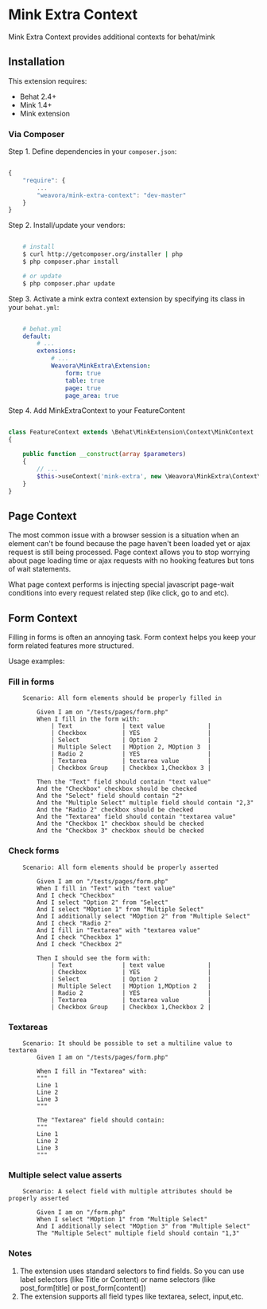 # Mink Extra Context

Mink Extra Context provides additional contexts for behat/mink

## Installation

This extension requires:

* Behat 2.4+
* Mink 1.4+
* Mink extension

### Via Composer

Step 1. Define dependencies in your ``composer.json``:

```js

{
    "require": {
        ...
        "weavora/mink-extra-context": "dev-master"
    }
}
```

Step 2. Install/update your vendors:

```bash

    # install
    $ curl http://getcomposer.org/installer | php
    $ php composer.phar install

    # or update
    $ php composer.phar update
```

Step 3. Activate a mink extra context extension by specifying its class in your ``behat.yml``:

```yaml

    # behat.yml
    default:
        # ...
        extensions:
            # ...
            Weavora\MinkExtra\Extension:
                form: true
                table: true
                page: true
                page_area: true

```

Step 4. Add MinkExtraContext to your FeatureContent

```php

class FeatureContext extends \Behat\MinkExtension\Context\MinkContext
{

    public function __construct(array $parameters)
    {
        // ...
        $this->useContext('mink-extra', new \Weavora\MinkExtra\Context\MinkExtraContext());
    }
}
```


## Page Context

The most common issue with a browser session is a situation when an element can't be found because the page haven't been loaded yet or ajax request is still being processed.
Page context allows you to stop worrying about page loading time or ajax requests with no hooking features but tons of wait statements.

What page context performs is injecting special javascript page-wait conditions into every request related step (like click, go to and etc).

## Form Context

Filling in forms is often an annoying task. Form context helps you keep your form related features more structured.

Usage examples:

### Fill in forms

```gherkin
	Scenario: All form elements should be properly filled in

		Given I am on "/tests/pages/form.php"
		When I fill in the form with:
			| Text				| text value			|
			| Checkbox			| YES					|
			| Select			| Option 2				|
			| Multiple Select	| MOption 2, MOption 3	|
			| Radio 2			| YES					|
			| Textarea			| textarea value		|
			| Checkbox Group	| Checkbox 1,Checkbox 3	|

		Then the "Text" field should contain "text value"
		And the "Checkbox" checkbox should be checked
		And the "Select" field should contain "2"
		And the "Multiple Select" multiple field should contain "2,3"
		And the "Radio 2" checkbox should be checked
		And the "Textarea" field should contain "textarea value"
		And the "Checkbox 1" checkbox should be checked
		And the "Checkbox 3" checkbox should be checked
```

### Check forms

```gherkin
	Scenario: All form elements should be properly asserted

		Given I am on "/tests/pages/form.php"
		When I fill in "Text" with "text value"
		And I check "Checkbox"
		And I select "Option 2" from "Select"
		And I select "MOption 1" from "Multiple Select"
		And I additionally select "MOption 2" from "Multiple Select"
		And I check "Radio 2"
		And I fill in "Textarea" with "textarea value"
		And I check "Checkbox 1"
		And I check "Checkbox 2"

		Then I should see the form with:
			| Text				| text value			|
			| Checkbox			| YES					|
			| Select			| Option 2				|
			| Multiple Select	| MOption 1,MOption 2	|
			| Radio 2			| YES					|
			| Textarea			| textarea value		|
			| Checkbox Group	| Checkbox 1,Checkbox 2	|
```

### Textareas

```gherkin
	Scenario: It should be possible to set a multiline value to textarea
		Given I am on "/tests/pages/form.php"

		When I fill in "Textarea" with:
		"""
		Line 1
		Line 2
		Line 3
		"""

		The "Textarea" field should contain:
		"""
		Line 1
		Line 2
		Line 3
		"""
```

### Multiple select value asserts

```gherkin
	Scenario: A select field with multiple attributes should be properly asserted

		Given I am on "/form.php"
		When I select "MOption 1" from "Multiple Select"
		And I additionally select "MOption 3" from "Multiple Select"
		The "Multiple Select" multiple field should contain "1,3"
```

### Notes

1. The extension uses standard selectors to find fields. So you can use label selectors (like Title or Content) or name selectors (like post_form[title] or post_form[content])
2. The extension supports all field types like textarea, select, input,etc.
